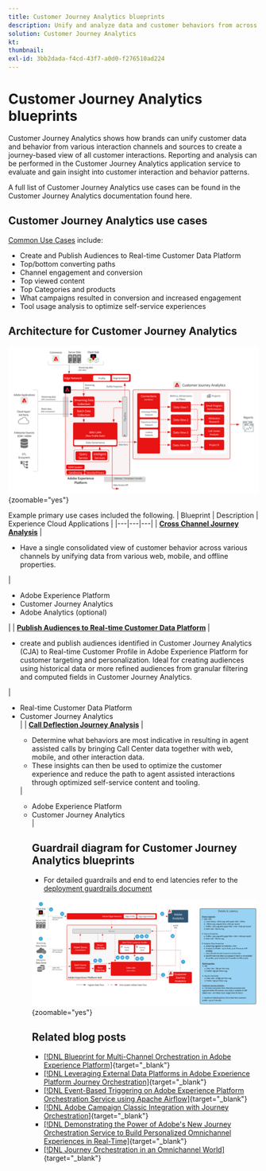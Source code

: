 ```yaml
---
title: Customer Journey Analytics blueprints
description: Unify and analyze data and customer behaviors from across the customer journey
solution: Customer Journey Analytics
kt: 
thumbnail:
exl-id: 3bb2dada-f4cd-43f7-a0d0-f276510ad224
---
```

# Customer Journey Analytics blueprints

Customer Journey Analytics shows how brands can unify customer data and behavior from various interaction channels and sources to create a journey-based view of all customer interactions. Reporting and analysis can be performed in the Customer Journey Analytics application service to evaluate and gain insight into customer interaction and behavior patterns. 

A full list of Customer Journey Analytics use cases can be found in the Customer Journey Analytics documentation found here.

## Customer Journey Analytics use cases

[Common Use Cases](https://experienceleague.adobe.com/docs/analytics-platform/using/cja-usecases/cja-usecases.html?lang=en) include:

* Create and Publish Audiences to Real-time Customer Data Platform
* Top/bottom converting paths
* Channel engagement and conversion 
* Top viewed content
* Top Categories and products
* What campaigns resulted in conversion and increased engagement
* Tool usage analysis to optimize self-service experiences

## Architecture for Customer Journey Analytics

![Architecture diagram](assets/CJA.svg){zoomable="yes"}

Example primary use cases included the following.
| Blueprint | Description |  Experience Cloud Applications |
|---|---|---|
| **[Cross Channel Journey Analysis](https://experienceleague.adobe.com/docs/analytics-platform/using/cja-usecases/cross-channel.html)**  | <ul><li>Have a single consolidated view of customer behavior across various channels by unifying data from various web, mobile, and offline properties.</li></ul> | <ul><li>Adobe Experience Platform</li><li>Customer Journey Analytics</li><li>Adobe Analytics (optional)</li></ul>|
| **[Publish Audiences to Real-time Customer Data Platform](https://experienceleague.adobe.com/docs/analytics-platform/using/cja-components/audiences/publish.html)** | <ul><li>create and publish audiences identified in Customer Journey Analytics (CJA) to Real-time Customer Profile in Adobe Experience Platform for customer targeting and personalization. Ideal for creating audiences using historical data or more refined audiences from granular filtering and computed fields in Customer Journey Analytics.</li></ul> | <ul><li>Real-time Customer Data Platform</li><li>Customer Journey Analytics</li> |
| **[Call Deflection Journey Analysis](https://experienceleague.adobe.com/docs/analytics-platform/using/cja-usecases/call-center.html)** | <ul><li>Determine what behaviors are most indicative in resulting in agent assisted calls by bringing Call Center data together with web, mobile, and other interaction data.</li><li>These insights can then be used to optimize the customer experience and reduce the path to agent assisted interactions through optimized self-service content and tooling.  </li></ul> | <ul><li>Adobe Experience Platform</li><li>Customer Journey Analytics</li> |

## Guardrail diagram for Customer Journey Analytics blueprints

* For detailed guardrails and end to end latencies refer to the [deployment guardrails document](../experience-platform/deployment/guardrails.md)

![Guardrail diagram](../experience-platform/assets/CJA_guardrails.svg){zoomable="yes"}

## Related blog posts

* [[!DNL Blueprint for Multi-Channel Orchestration in Adobe Experience Platform]](https://medium.com/adobetech/blueprint-for-multi-channel-orchestration-in-adobe-experience-platform-c68317e94184){target="_blank"}
* [[!DNL Leveraging External Data Platforms in Adobe Experience Platform Journey Orchestration]](https://medium.com/adobetech/leveraging-external-data-platforms-in-adobe-experience-platform-journey-orchestration-54fc6134fe17){target="_blank"}
* [[!DNL Event-Based Triggering on Adobe Experience Platform Orchestration Service using Apache Airflow]](https://medium.com/adobetech/event-based-triggering-on-adobe-experience-platform-orchestration-service-using-apache-airflow-8607b28251f1){target="_blank"}
* [[!DNL Adobe Campaign Classic Integration with Journey Orchestration]](https://medium.com/adobetech/adobe-campaign-classic-integration-with-journey-orchestration-ae577653281){target="_blank"}
* [[!DNL Demonstrating the Power of Adobe's New Journey Orchestration Service to Build Personalized Omnichannel Experiences in Real-Time]](https://medium.com/adobetech/demonstrating-the-power-of-adobes-new-journey-orchestration-service-to-build-personalized-aa60d88cd34){target="_blank"}
* [[!DNL Journey Orchestration in an Omnichannel World]](https://medium.com/adobetech/journey-orchestration-in-an-omnichannel-world-3a2d32d556d9){target="_blank"}
